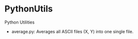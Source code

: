 # PythonUtils
Python Utilities

- average.py: Averages all ASCII files (X, Y) into one single file.
